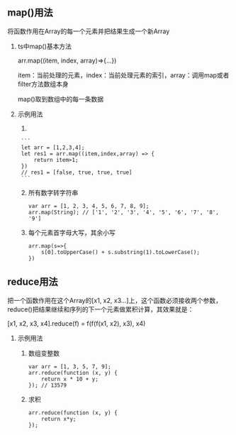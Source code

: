 ## map()用法

将函数作用在Array的每一个元素并把结果生成一个新Array

1. ts中map()基本方法

    arr.map((item, index, array)=>{...})

    item：当前处理的元素，index：当前处理元素的索引，array：调用map或者filter方法数组本身

    map()取到数组中的每一条数据


2. 示例用法
   
   1. 
   
        ```
        let arr = [1,2,3,4];
        let res1 = arr.map((item,index,array) => {
            return item>1;
        })
        // res1 = [false, true, true, true]
        ``` 

    2. 所有数字转字符串
        ```
        var arr = [1, 2, 3, 4, 5, 6, 7, 8, 9];
        arr.map(String); // ['1', '2', '3', '4', '5', '6', '7', '8', '9']
        ```

    3. 每个元素首字母大写，其余小写
        ```
        arr.map(s=>{
            s[0].toUpperCase() + s.substring(1).toLowerCase();
        })
        ```

## reduce用法

把一个函数作用在这个Array的[x1, x2, x3...]上，这个函数必须接收两个参数，reduce()把结果继续和序列的下一个元素做累积计算，其效果就是：

[x1, x2, x3, x4].reduce(f) = f(f(f(x1, x2), x3), x4)

1. 示例用法

    1. 数组变整数
        ```
        var arr = [1, 3, 5, 7, 9];
        arr.reduce(function (x, y) {
            return x * 10 + y;
        }); // 13579
        ```
        
    2. 求积
        ```
        arr.reduce(function (x, y) {
            return x*y;
        });
        ```
    


